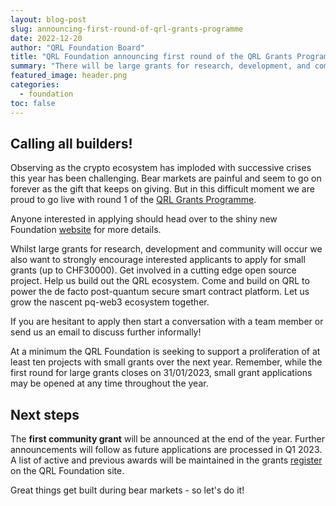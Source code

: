 ```yaml
---
layout: blog-post
slug: announcing-first-round-of-qrl-grants-programme
date: 2022-12-20
author: "QRL Foundation Board"
title: "QRL Foundation announcing first round of the QRL Grants Programme"
summary: "There will be large grants for research, development, and community. At the end of the year, the first community grant will be announced. **Great things get built during bear markets - so let's do it!**"
featured_image: header.png
categories:
  - foundation
toc: false
---
```


## Calling all builders!

Observing as the crypto ecosystem has imploded with successive crises this year has been challenging. Bear markets are painful and seem to go on forever as the gift that keeps on giving. But in this difficult moment we are proud to go live with round 1 of the [QRL Grants Programme](https://qrl.foundation/grants.html). 

Anyone interested in applying should head over to the shiny new Foundation [website](https://qrl.foundation/grants.html) for more details. 

Whilst large grants for research, development and community will occur we also want to strongly encourage interested applicants to apply for small grants (up to CHF30000). Get involved in a cutting edge open source project. Help us build out the QRL ecosystem. Come and build on QRL to power the de facto post-quantum secure smart contract platform. Let us grow the nascent pq-web3 ecosystem together. 

If you are hesitant to apply then start a conversation with a team member or send us an email to discuss further informally! 

At a minimum the QRL Foundation is seeking to support a proliferation of at least ten projects with small grants over the next year. Remember, while the first round for large grants closes on 31/01/2023, small grant applications may be opened at any time throughout the year. 
 
## Next steps

The **first community grant** will be announced at the end of the year. Further announcements will follow as future applications are processed in Q1 2023. A list of active and previous awards will be maintained in the grants [register](https://qrl.foundation/reports.html) on the QRL Foundation site.

Great things get built during bear markets - so let's do it! 





